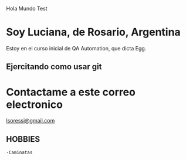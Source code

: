 Hola Mundo Test

# Soy Luciana, de Rosario, Argentina

Estoy en el curso inicial de QA Automation, que dicta Egg.

## Ejercitando como usar git

# Contactame a este correo electronico

lsoressi@gmail.com

## HOBBIES

    -Caminatas

